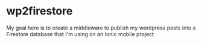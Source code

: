# wp2firestore

My goal here is to create a middleware to publish my wordpress posts into a Firestore database that I'm using on an Ionic mobile project
